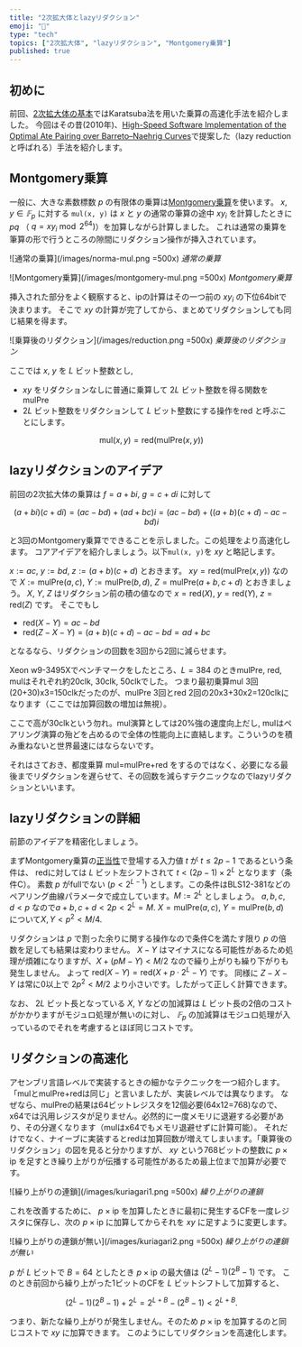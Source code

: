 ```yaml
---
title: "2次拡大体とlazyリダクション"
emoji: "🧮"
type: "tech"
topics: ["2次拡大体", "lazyリダクション", "Montgomery乗算"]
published: true
---
```

## 初めに
前回、[2次拡大体の基本](https://zenn.dev/herumi/articles/extended-field-1)ではKaratsuba法を用いた乗算の高速化手法を紹介しました。
今回はその昔(2010年)、[High-Speed Software Implementation of the Optimal Ate Pairing over Barreto–Naehrig Curves](https://link.springer.com/chapter/10.1007/978-3-642-17455-1_2)で提案した（lazy reductionと呼ばれる）手法を紹介します。

## Montgomery乗算
一般に、大きな素数標数 $p$ の有限体の乗算は[Montgomery乗算](https://zenn.dev/herumi/articles/finite-field-03-mul)を使います。
$x, y \in 𝔽_p$ に対する `mul(x, y)` は $x$ と $y$ の通常の筆算の途中 $x y_i$ を計算したときに $pq$ （ $q=x y_i \bmod{2^{64}})$）を加算しながら計算しました。
これは通常の乗算を筆算の形で行うところの隙間にリダクション操作が挿入されています。

![通常の乗算](/images/norma-mul.png =500x)
*通常の乗算*

![Montgomery乗算](/images/montgomery-mul.png =500x)
*Montgomery乗算*

挿入された部分をよく観察すると、ipの計算はその一つ前の $x y_i$ の下位64bitで決まります。
そこで $xy$ の計算が完了してから、まとめてリダクションしても同じ結果を得ます。

![乗算後のリダクション](/images/reduction.png =500x)
*乗算後のリダクション*

ここでは $x$, $y$ を $L$ ビット整数とし,
- $x y$ をリダクションなしに普通に乗算して $2L$ ビット整数を得る関数をmulPre
- $2L$ ビット整数をリダクションして $L$ ビット整数にする操作をred
と呼ぶことにします。

$$
\text{mul}(x, y) = \text{red}(\text{mulPre}(x, y))
$$

## lazyリダクションのアイデア
前回の2次拡大体の乗算は $f=a+bi$, $g=c+di$ に対して

$$
(a+bi)(c+di)=(ac-bd)+(ad+bc)i = (ac-bd)+((a+b)(c+d)-ac-bd)i
$$

と3回のMontgomery乗算でできることを示しました。この処理をより高速化します。
コアアイデアを紹介しましょう。以下`mul(x, y)`を $xy$ と略記します。

$x:=ac$, $y:=bd$, $z:=(a+b)(c+d)$ とおきます。
$xy=\text{red}(\text{mulPre}(x,y))$ なので $X:=\text{mulPre}(a, c)$, $Y:=\text{mulPre}(b, d)$, $Z=\text{mulPre}(a+b,c+d)$ とおきましょう。
$X$, $Y$, $Z$ はリダクション前の積の値なので $x=\text{red}(X)$, $y=\text{red}(Y)$, $z=\text{red}(Z)$ です。
そこでもし

- $\text{red}(X-Y)=ac-bd$
- $\text{red}(Z-X-Y)=(a+b)(c+d)-ac-bd=ad+bc$

となるなら、リダクションの回数を3回から2回に減らせます。

Xeon w9-3495Xでベンチマークをしたところ、$L=384$ のときmulPre, red, mulはそれぞれ約20clk, 30clk, 50clkでした。
つまり最初乗算mul 3回(20+30)x3=150clkだったのが、mulPre 3回とred 2回の20x3+30x2=120clkになります（ここでは加算回数の増加は無視）。

ここで高が30clkという勿れ。mul演算としては20%強の速度向上だし, mulはペアリング演算の殆どを占めるので全体の性能向上に直結します。こういうのを積み重ねないと世界最速にはならないです。

それはさておき、都度乗算 mul=mulPre+red をするのではなく、必要になる最後までリダクションを遅らせて、その回数を減らすテクニックなのでlazyリダクションといいます。

## lazyリダクションの詳細
前節のアイデアを精密化しましょう。

まずMontgomery乗算の[正当性](https://zenn.dev/herumi/articles/finite-field-03-mul#(e)%E3%82%92%E5%AE%9F%E8%A1%8C%E3%81%99%E3%82%8B%E3%81%A0%E3%81%91%E3%81%A7%E4%B8%A1%E8%BE%BA%E3%81%8C%E4%B8%80%E8%87%B4%E3%81%99%E3%82%8B%E3%81%93%E3%81%A8%E3%81%AE%E8%A8%BC%E6%98%8E)で登場する入力値 $t$ が $t \le 2p-1$ であるという条件は、 redに対しては $L$ ビット左シフトされて $t <(2p-1)\times 2^L$ となります（条件C）。
素数 $p$ がfullでない ($p < 2^{L-1}$) とします。この条件はBLS12-381などのペアリング曲線パラメータで成立しています。$M:=2^L$ としましょう。
$a, b, c, d < p$ なので$a + b, c+d < 2p < 2^L=M$. $X=\text{mulPre}(a,c)$, $Y=\text{mulPre}(b,d)$ について$X, Y < p^2 < M/4$.

リダクションは $p$ で割った余りに関する操作なので条件Cを満たす限り $p$ の倍数を足しても結果は変わりません。
$X - Y$ はマイナスになる可能性があるため処理が煩雑になりますが、$X + (p M - Y) < M/2$ なので繰り上がりも繰り下がりも発生しません。
よって $\text{red}(X-Y)=\text{red}(X+p \cdot 2^L - Y)$ です。
同様に $Z - X - Y$ は常に0以上で $2p^2 < M/2$ より小さいです。したがって正しく計算できます。

なお、 $2L$ ビット長となっている $X$, $Y$ などの加減算は $L$ ビット長の2倍のコストがかかりますがモジュロ処理が無いのに対し、 $𝔽_p$ の加減算はモジュロ処理が入っているのでそれを考慮するとほぼ同じコストです。

## リダクションの高速化
アセンブリ言語レベルで実装するときの細かなテクニックを一つ紹介します。
「mulとmulPre+redは同じ」と言いましたが、実装レベルでは異なります。
なぜなら、mulPreの結果は64ビットレジスタを12個必要(64x12=768)なので、x64では汎用レジスタが足りません。必然的に一度メモリに退避する必要があり、その分遅くなります（mulはx64でもメモリ退避せずに計算可能）。
それだけでなく、ナイーブに実装するとredは加算回数が増えてしまいます。「乗算後のリダクション」の図を見ると分かりますが、 $xy$ という768ビットの整数に $p \times \text{ip}$ を足すとき繰り上がりが伝播する可能性があるため最上位まで加算が必要です。

![繰り上がりの連鎖](/images/kuriagari1.png =500x)
*繰り上がりの連鎖*

これを改善するために、 $p \times \text{ip}$ を加算したときに最初に発生するCFを一度レジスタに保存し、次の $p \times \text{ip}$ に加算してからそれを $xy$ に足すように変更します。

![繰り上がりの連鎖が無い](/images/kuriagari2.png =500x)
*繰り上がりの連鎖が無い*

$p$ が $L$ ビットで $B=64$ としたとき $p \times \text{ip}$ の最大値は $(2^L-1)(2^B-1)$ です。
このとき前回から繰り上がった1ビットのCFを $L$ ビットシフトして加算すると、

$$
(2^L-1)(2^B-1) + 2^L = 2^{L+B}-(2^B-1) < 2^{L+B}.
$$

つまり、新たな繰り上がりが発生しません。そのため $p \times \text{ip}$ を加算するのと同じコストで $xy$ に加算できます。
このようにしてリダクションを高速化します。
